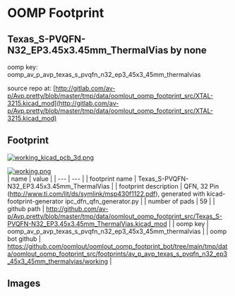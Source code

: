 # OOMP Footprint  
## Texas_S-PVQFN-N32_EP3.45x3.45mm_ThermalVias  by none  
  
oomp key: oomp_av_p_avp_texas_s_pvqfn_n32_ep3_45x3_45mm_thermalvias  
  
source repo at: [http://gitlab.com/av-p/Avp.pretty/blob/master/tmp/data/oomlout_oomp_footprint_src/XTAL-3215.kicad_mod](http://gitlab.com/av-p/Avp.pretty/blob/master/tmp/data/oomlout_oomp_footprint_src/XTAL-3215.kicad_mod)  
## Footprint  
  
[![working_kicad_pcb_3d.png](working_kicad_pcb_3d_600.png)](working_kicad_pcb_3d.png)  
  
[![working.png](working_600.png)](working.png)  
| name | value | 
| --- | --- | 
| footprint name | Texas_S-PVQFN-N32_EP3.45x3.45mm_ThermalVias | 
| footprint description | QFN, 32 Pin (http://www.ti.com/lit/ds/symlink/msp430f1122.pdf), generated with kicad-footprint-generator ipc_dfn_qfn_generator.py | 
| number of pads | 59 | 
| github path | http://github.com/av-p/Avp.pretty/blob/master/tmp/data/oomlout_oomp_footprint_src/Texas_S-PVQFN-N32_EP3.45x3.45mm_ThermalVias.kicad_mod | 
| oomp key | oomp_av_p_avp_texas_s_pvqfn_n32_ep3_45x3_45mm_thermalvias | 
| oomp bot github | https://github.com/oomlout/oomlout_oomp_footprint_bot/tree/main/tmp/data/oomlout_oomp_footprint_src/footprints/av_p_avp_texas_s_pvqfn_n32_ep3_45x3_45mm_thermalvias/working | 
## Images  
